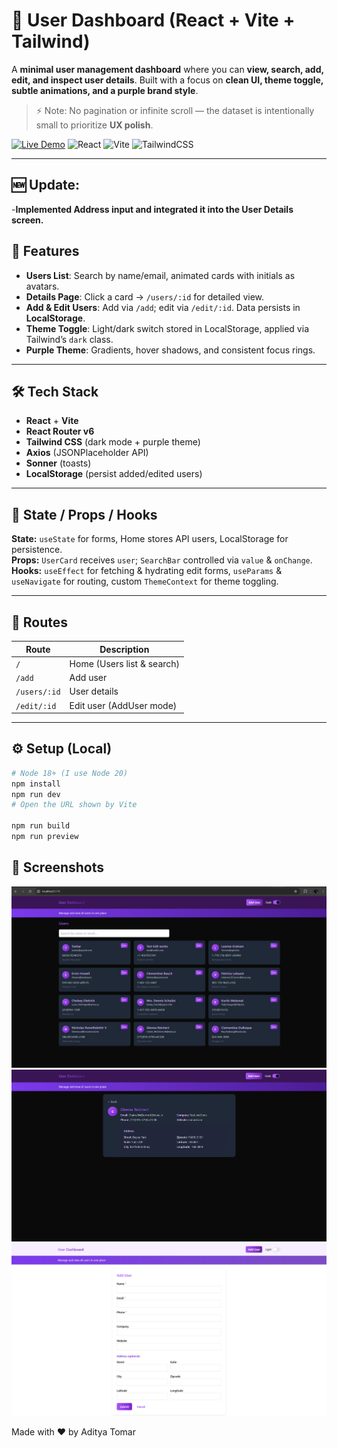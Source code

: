 # 🌌 User Dashboard (React + Vite + Tailwind)

A **minimal user management dashboard** where you can **view, search, add, edit, and inspect user details**. Built with a focus on **clean UI, theme toggle, subtle animations, and a purple brand style**.  

> ⚡ Note: No pagination or infinite scroll — the dataset is intentionally small to prioritize **UX polish**.

[![Live Demo](https://img.shields.io/badge/Live-Demo-purple?style=for-the-badge)](https://user-dashboard-uc.netlify.app/)
![React](https://img.shields.io/badge/React-17.0-blue?style=for-the-badge&logo=react)
![Vite](https://img.shields.io/badge/Vite-4.0-brightgreen?style=for-the-badge&logo=vite)
![TailwindCSS](https://img.shields.io/badge/TailwindCSS-3.3-purple?style=for-the-badge&logo=tailwind-css)

---
## 🆕 Update: 
-**Implemented Address input and integrated it into the User Details screen.**

## 🎨 Features

- **Users List**: Search by name/email, animated cards with initials as avatars.  
- **Details Page**: Click a card → `/users/:id` for detailed view.  
- **Add & Edit Users**: Add via `/add`; edit via `/edit/:id`. Data persists in **LocalStorage**.  
- **Theme Toggle**: Light/dark switch stored in LocalStorage, applied via Tailwind’s `dark` class.  
- **Purple Theme**: Gradients, hover shadows, and consistent focus rings.  

---

## 🛠 Tech Stack

- **React** + **Vite**  
- **React Router v6**  
- **Tailwind CSS** (dark mode + purple theme)  
- **Axios** (JSONPlaceholder API)  
- **Sonner** (toasts)  
- **LocalStorage** (persist added/edited users)  

---



## 🔄 State / Props / Hooks

**State:** `useState` for forms, Home stores API users, LocalStorage for persistence.  
**Props:** `UserCard` receives `user`; `SearchBar` controlled via `value` & `onChange`.  
**Hooks:** `useEffect` for fetching & hydrating edit forms, `useParams` & `useNavigate` for routing, custom `ThemeContext` for theme toggling.  

---

## 🚀 Routes

| Route         | Description                  |
|---------------|------------------------------|
| `/`           | Home (Users list & search)   |
| `/add`        | Add user                     |
| `/users/:id`  | User details                 |
| `/edit/:id`   | Edit user (AddUser mode)     |

---

## ⚙ Setup (Local)

```bash
# Node 18+ (I use Node 20)
npm install
npm run dev
# Open the URL shown by Vite

npm run build
npm run preview

```
## 📸 Screenshots
![Home Page](./user-dashboard.png)
![Home Page](./user-card.png)
![Home Page](./add-user.png)


Made with ❤️ by Aditya Tomar
